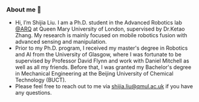 ### About me 👋

<!--
**VincentLiu1997/VincentLiu1997** is a ✨ _special_ ✨ repository because its `README.md` (this file) appears on your GitHub profile.

Here are some ideas to get you started:
-->
- Hi, I’m Shijia Liu. I am a Ph.D. student in the Advanced Robotics lab [@ARQ](https://www.robotics.qmul.ac.uk/) at Queen Mary University of London, supervised by Dr.Ketao Zhang. My research is mainly focused on mobile robotics fusion with advanced sensing and manipulation.
- Prior to my Ph.D. program, I received my master's degree in Robotics and AI from the University of Glasgow, where I was fortunate to be supervised by Professor David Flynn and work with Daniel Mitchell as well as all my friends. Before that, I was granted my Bachelor's degree in Mechanical Engineering at the Beijing University of Chemical Technology (BUCT).
- Please feel free to reach out to me via shijia.liu@qmul.ac.uk if you have any questions.


